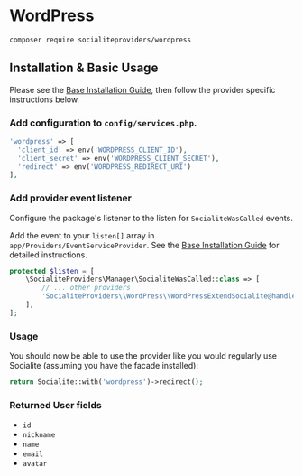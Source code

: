 # WordPress

```bash
composer require socialiteproviders/wordpress
```

## Installation & Basic Usage

Please see the [Base Installation Guide](https://socialiteproviders.com/usage/), then follow the provider specific instructions below.

### Add configuration to `config/services.php`.

```php
'wordpress' => [    
  'client_id' => env('WORDPRESS_CLIENT_ID'),  
  'client_secret' => env('WORDPRESS_CLIENT_SECRET'),  
  'redirect' => env('WORDPRESS_REDIRECT_URI') 
],
```

### Add provider event listener

Configure the package's listener to the listen for `SocialiteWasCalled` events. 

Add the event to your `listen[]` array  in `app/Providers/EventServiceProvider`. See the [Base Installation Guide](https://socialiteproviders.com/usage/) for detailed instructions.

```php
protected $listen = [
    \SocialiteProviders\Manager\SocialiteWasCalled::class => [
        // ... other providers
        'SocialiteProviders\\WordPress\\WordPressExtendSocialite@handle',
    ],
];
```

### Usage

You should now be able to use the provider like you would regularly use Socialite (assuming you have the facade installed):

```php
return Socialite::with('wordpress')->redirect();
```

### Returned User fields

- ``id``
- ``nickname``
- ``name``
- ``email``
- ``avatar``
